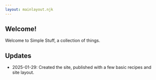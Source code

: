 ```yaml
---
layout: mainlayout.njk
---
```


## Welcome!

Welcome to Simple Stuff, a collection of things.

## Updates
- 2025-01-29: Created the site, published with a few basic recipes and site layout.